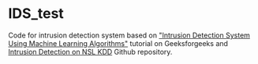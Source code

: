 # IDS_test
Code for intrusion detection system based on ["Intrusion Detection System Using Machine Learning Algorithms"](https://www.geeksforgeeks.org/intrusion-detection-system-using-machine-learning-algorithms/) tutorial on Geeksforgeeks and [Intrusion Detection on NSL KDD](https://github.com/hymoe/Intrusion-Detection-on-NSL-KDD) Github repository.
